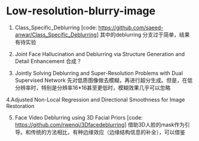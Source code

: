 # Low-resolution-blurry-image

1. Class_Specific_Deblurring
[code: https://github.com/saeed-anwar/Class_Specific_Deblurring]
其中的deblurring 分支过于简单，结果有待实验

2. Joint Face Hallucination and Deblurring via Structure Generation and Detail Enhancement
合成？

3. Jointly Solving Deblurring and Super-Resolution Problems with Dual Supervised Network
先对低质图像做去模糊，再进行超分生成。但是，在低分辨率时，特别是分辨率16*16甚至更低时，模糊效果几乎可以忽略

4.Adjusted Non-Local Regression and Directional Smoothness for Image Restoration

5. Face Video Deblurring using 3D Facial Priors 
[code: https://github.com/rwenqi/3Dfacedeblurring]
借助3D人脸的mask作为引导。和传统的方法相比，有种边缘效应（边缘结构信息的补全），可以借鉴

